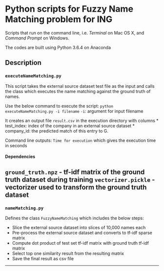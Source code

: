 # Python scripts for Fuzzy Name Matching problem for ING

Scripts that run on the command line, i.e. *Terminal* on Mac OS X, and *Command Prompt* on Windows.

The codes are built using Python 3.6.4 on Anaconda

## Description

### `executeNameMatching.py`
This script takes the external source dataset test file as the input and calls the class which executes the name matching against the ground truth of names.

Use the below command to execute the script:
`python executeNameMatching.py -i filename`
`-i`: argument for input filename

It creates an output file `result.csv` in the execution directory with columns
    * test_index: index of the company in an external source dataset 
    * company_id: the predicted match of this entry to G.

Command line outputs: `Time for execution` which gives the execution time in seconds

#### Dependencies
`ground_truth.npz` - tf-idf matrix of the ground truth dataset during training
`vectorizer.pickle` - vectorizer used to transform the ground truth dataset
---

### `nameMatching.py`

Defines the class `FuzzyNameMatching` which includes the below steps:
*	Slice the external source dataset into slices of 10,000 names each
*	Pre-process the external source dataset and converts to tf-idf sparse matrix
*	Compute dot product of test set tf-idf matrix with ground truth tf-idf matrix
*	Select top one similarity result from the resulting matrix
*	Save the final result as csv file
---


